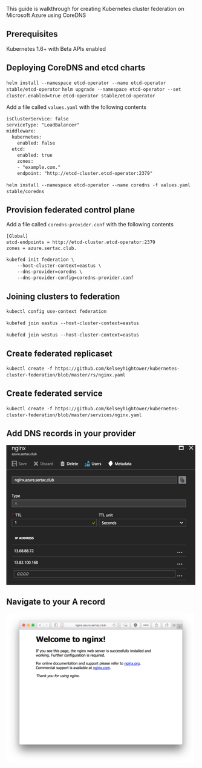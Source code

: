This guide is walkthrough for creating Kubernetes cluster federation on Microsoft Azure using CoreDNS

## Prerequisites
Kubernetes 1.6+ with Beta APIs enabled

## Deploying CoreDNS and etcd charts

`helm install --namespace etcd-operator --name etcd-operator stable/etcd-operator`
`helm upgrade --namespace etcd-operator --set cluster.enabled=true etcd-operator stable/etcd-operator`

Add a file called `values.yaml` with the following contents
```
isClusterService: false
serviceType: "LoadBalancer"
middleware:
  kubernetes:
    enabled: false
  etcd:
    enabled: true
    zones:
    - "example.com."
    endpoint: "http://etcd-cluster.etcd-operator:2379"
```

`helm install --namespace etcd-operator --name coredns -f values.yaml stable/coredns`

## Provision federated control plane

Add a file called `coredns-provider.conf` with the following contents

```
[Global]
etcd-endpoints = http://etcd-cluster.etcd-operator:2379
zones = azure.sertac.club.
```

```
kubefed init federation \
    --host-cluster-context=eastus \
    --dns-provider=coredns \
    --dns-provider-config=coredns-provider.conf
```   

## Joining clusters to federation

`kubectl config use-context federation`

`kubefed join eastus --host-cluster-context=eastus`

`kubefed join westus --host-cluster-context=eastus`

## Create federated replicaset

`kubectl create -f https://github.com/kelseyhightower/kubernetes-cluster-federation/blob/master/rs/nginx.yaml`

## Create federated service

`kubectl create -f https://github.com/kelseyhightower/kubernetes-cluster-federation/blob/master/services/nginx.yaml`

## Add DNS records in your provider
<img src="azuredns.png" width="500">

## Navigate to your A record
<img src="nginx.png" width="500">
